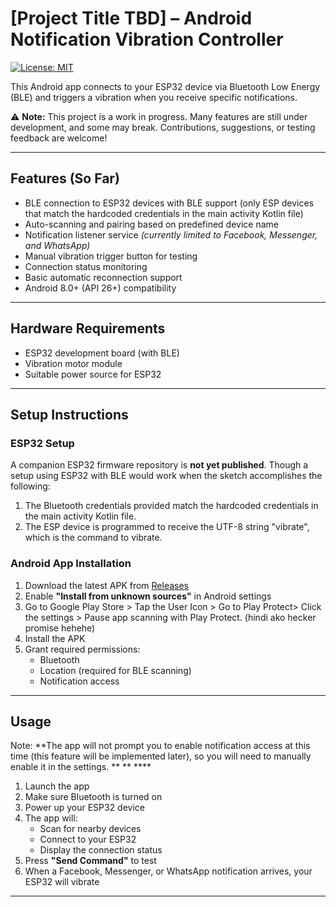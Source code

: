 # [Project Title TBD] – Android Notification Vibration Controller

[![License: MIT](https://img.shields.io/badge/License-MIT-yellow.svg)](https://opensource.org/licenses/MIT)

This Android app connects to your ESP32 device via Bluetooth Low Energy (BLE) and triggers a vibration when you receive specific notifications.

⚠️ **Note:** This project is a work in progress. Many features are still under development, and some may break. Contributions, suggestions, or testing feedback are welcome!

---

## Features (So Far)
- BLE connection to ESP32 devices with BLE support (only ESP devices that match the hardcoded credentials in the main activity Kotlin file)
- Auto-scanning and pairing based on predefined device name
- Notification listener service *(currently limited to Facebook, Messenger, and WhatsApp)*
- Manual vibration trigger button for testing
- Connection status monitoring
- Basic automatic reconnection support
- Android 8.0+ (API 26+) compatibility

---

## Hardware Requirements
- ESP32 development board (with BLE)
- Vibration motor module
- Suitable power source for ESP32

---

## Setup Instructions

### ESP32 Setup
A companion ESP32 firmware repository is **not yet published**. Though a setup using ESP32 with BLE would work when the sketch accomplishes the following: 
1. The Bluetooth credentials provided match the hardcoded credentials in the main activity Kotlin file.
2. The ESP device is programmed to receive the UTF-8 string "vibrate", which is the command to vibrate.

### Android App Installation
1. Download the latest APK from [Releases](https://github.com/lv1-duck/BLE-Notification-Vibrator/tree/main/releases)
2. Enable **"Install from unknown sources"** in Android settings
3. Go to Google Play Store > Tap the User Icon > Go to Play Protect> Click the settings > Pause app scanning with Play Protect. (hindi ako hecker promise hehehe)
4. Install the APK
5. Grant required permissions:
   - Bluetooth
   - Location (required for BLE scanning)
   - Notification access

---

## Usage
Note: **The app will not prompt you to enable notification access at this time (this feature will be implemented later), so you will need to manually enable it in the settings. ** ** ****
1. Launch the app
2. Make sure Bluetooth is turned on
3. Power up your ESP32 device
4. The app will:
   - Scan for nearby devices
   - Connect to your ESP32
   - Display the connection status
5. Press **"Send Command"** to test
6. When a Facebook, Messenger, or WhatsApp notification arrives, your ESP32 will vibrate

---  

